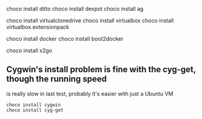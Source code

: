 
choco install ditto
choco install dexpot
choco install ag

choco install virtualclonedrive
choco install virtualbox
choco install virtualbox.extensionpack

choco install docker
choco install boot2docker

choco install x2go



## Cygwin's install problem is fine with the cyg-get, though the running speed
is really slow in last test, probably it's easier with just a Ubuntu VM
```
choco install cygwin
choco install cyg-get
```


